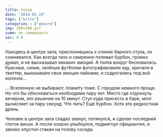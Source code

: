 ```yaml
---
title: Сосед
date: "2014-02-24"
tags: ["write"]
categories : ["oeuvre"]
img: 200x200.gif
summ: Он сомневался
sec: 0.8
--- 
```


Находясь в центре зала, прислонившись к спинке барного стула, он сомневался. Как всегда тихо и смиренно попивал бурбон, громко думал, и не высказывал никаких эмоций. А толпа вокруг бесновалась. Красные, синие, зелёные футболки фотографировали еду, кричали в твиттер, выказывали свои эмоции лайками, и содрогались под вой колонок...  

... Вселенную не выбирают, планету тоже. С городом немного проще. Но что бы обосноваться необходима пару лет. Место где отдохнуть вечером, это решение на 10 минут. Стул куда присесть в баре, мозг вычисляет за пару секунд. Что пить? Ещё бурбон. Хотя это редкостная дрянь.   
  
Человек в центре зала сладко зевнул, потянулся, и сделал последний глоток виски. А после озорно улыбнулся, подмигнул официантке, и звонко опустил стакан на голову соседа.
